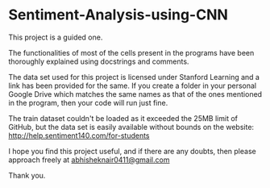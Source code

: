 # Sentiment-Analysis-using-CNN

This project is a guided one.

The functionalities of most of the cells present in the programs have been thoroughly explained using docstrings and 
comments.

The data set used for this project is licensed under Stanford Learning and a link has been provided for the same.
If you create a folder in your personal Google Drive which matches the same names as that of the ones mentioned in the 
program, then your code will run just fine.

The train dataset couldn't be loaded as it exceeded the 25MB limit of GitHub, but the data set is easily available without bounds on the website:
http://help.sentiment140.com/for-students

I hope you find this project useful, and if there are any doubts, then please approach freely at abhisheknair0411@gmail.com

Thank you.

